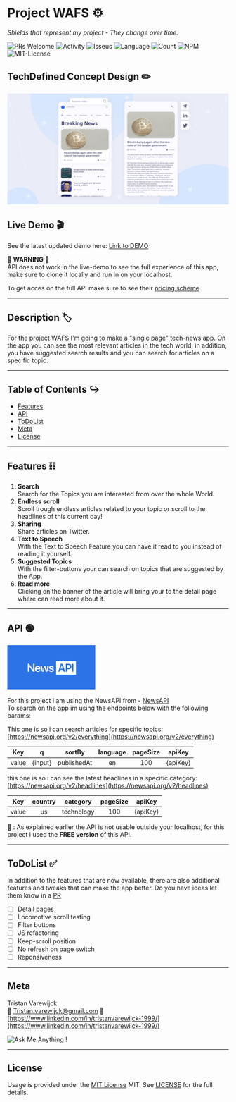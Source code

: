 # Project WAFS :gear:

_Shields that represent my project - They change over time._

![PRs Welcome](https://img.shields.io/badge/PRs-welcome-brightgreen.svg?style=flat-square) ![Activity](https://img.shields.io/github/last-commit/TristanVarewijck/TechDefined) ![Isseus](https://img.shields.io/github/issues/TristanVarewijck/TechDefined) ![Language](https://img.shields.io/github/languages/top/TristanVarewijck/TechDefined) ![Count](https://img.shields.io/github/languages/count/TristanVarewijck/TechDefined?color=#a55eea) ![NPM](https://img.shields.io/npm/v/npm) ![MIT-License](https://img.shields.io/apm/l/vim-mode)

## TechDefined Concept Design :pencil2:

![TechDefined-concept-design](https://github.com/TristanVarewijck/TechDefined/blob/main/assets/images/concept-display.png)

## Live Demo :clapper:

See the latest updated demo here:
[Link to DEMO](https://tristanvarewijck.github.io/TechDefined/)

:rotating_light: **WARNING** :rotating_light: <br>
API does not work in the live-demo to see the full experience of this app, make sure to clone it locally and run in on your localhost.

To get acces on the full API make sure to see their [pricing scheme](https://newsapi.org/pricing).

---

## Description :label:

For the project WAFS I'm going to make a "single page" tech-news app.
On the app you can see the most relevant articles in the tech world, in addition, you have suggested search results and you can search for articles on a specific topic.

---

## Table of Contents :arrow_right_hook:

- [Features](#features)
- [API](#api)
- [ToDoList](#todolist)
- [Meta](#meta)
- [License](#license)

---

## Features :chains:

1. **Search** <br>
   Search for the Topics you are interested from over the whole World.
2. **Endless scroll** <br>
   Scroll trough endless articles related to your topic or scroll to the headlines of this current day!
3. **Sharing** <br>
   Share articles on Twitter.
4. **Text to Speech** <br>
   With the Text to Speech Feature you can have it read to you instead of reading it yourself.
5. **Suggested Topics** <br>
   With the filter-buttons your can search on topics that are suggested by the App.
6. **Read more** <br>
   Clicking on the banner of the article will bring your to the detail page where can read more about it.

---

## API :green_circle:

<img src="https://github.com/TristanVarewijck/TechDefined/blob/main/assets/images/newApi-LOGO.jpeg" alt="newsapi-logo" width="200px"/>

For this project i am using the NewsAPI from - [NewsAPI](https://newsapi.org/) <br>
To search on the app im using the endpoints below with the following params:

This one is so i can search articles for specific topics:
[https://newsapi.org/v2/everything](https://newsapi.org/v2/everything)

|  Key  |    q    |   sortBy    | language | pageSize |  apiKey  |
| :---: | :-----: | :---------: | :------: | :------: | :------: |
| value | {input} | publishedAt |    en    |   100    | {apiKey} |

this one is so i can see the latest headlines in a specific category:
[https://newsapi.org/v2/headlines](https://newsapi.org/v2/headlines)

|  Key  | country |  category  | pageSize |  apiKey  |
| :---: | :-----: | :--------: | :------: | :------: |
| value |   us    | technology |   100    | {apiKey} |

:rotating_light: : As explained earlier the API is not usable outside your localhost, for this project i used the **FREE version** of this API.

---

## ToDoList :white_check_mark:

In addition to the features that are now available, there are also additional features and tweaks that can make the app better. Do you have ideas let them know in a [PR](https://github.com/TristanVarewijck/TechDefined/pulls)

- [ ] Detail pages
- [ ] Locomotive scroll testing
- [ ] Filter buttons
- [ ] JS refactoring
- [ ] Keep-scroll position
- [ ] No refresh on page switch
- [ ] Reponsiveness

---

## Meta

Tristan Varewijck <br>
:email: [Tristan.varewijck@gmail.com](Tristan.varewijck@gmail.com)
:large_blue_diamond: [https://www.linkedin.com/in/tristanvarewijck-1999/](https://www.linkedin.com/in/tristanvarewijck-1999/)

![Ask Me Anything !](https://img.shields.io/badge/Ask%20me-anything-1abc9c.svg)

---

## License

Usage is provided under the [MIT License](https://github.com/git/git-scm.com/blob/master/MIT-LICENSE.txt) MIT. See [LICENSE](https://github.com/TristanVarewijck/TechDefined/blob/master/LICENSE) for the full details.

<!-- replace the code in the /docs folder with your own, so you can showcase your work with GitHub Pages 🌍 -->

<!-- Maybe a table of contents here? 📚  // -->

<!-- How about a section that describes how to install this project? 🤓 -->
